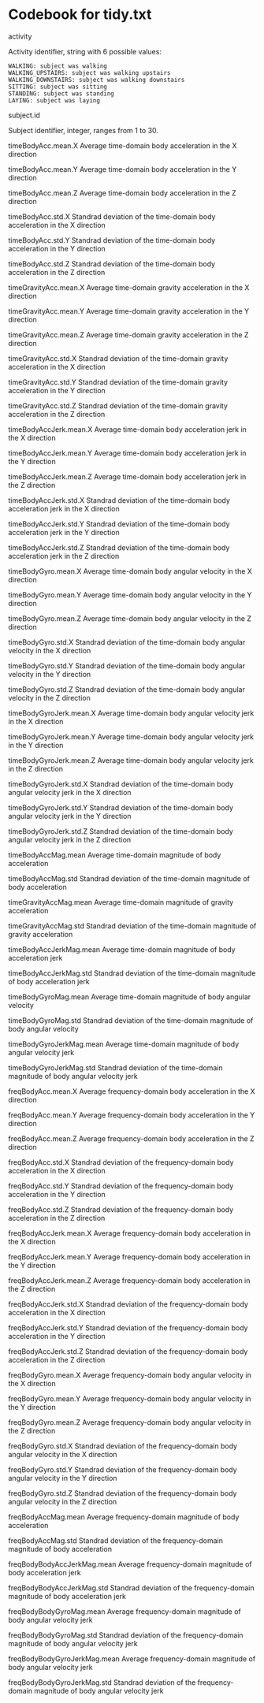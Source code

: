 # Codebook for tidy.txt

activity
  
  Activity identifier, string with 6 possible values:
    
    WALKING: subject was walking
    WALKING_UPSTAIRS: subject was walking upstairs
    WALKING_DOWNSTAIRS: subject was walking downstairs
    SITTING: subject was sitting
    STANDING: subject was standing
    LAYING: subject was laying
    
subject.id
  
  Subject identifier, integer, ranges from 1 to 30.
  
timeBodyAcc.mean.X
  Average time-domain body acceleration in the X direction
  
timeBodyAcc.mean.Y
  Average time-domain body acceleration in the Y direction
  
timeBodyAcc.mean.Z
  Average time-domain body acceleration in the Z direction
  
timeBodyAcc.std.X
  Standrad deviation of the time-domain body acceleration in the X direction
  
timeBodyAcc.std.Y
  Standrad deviation of the time-domain body acceleration in the Y direction
  
timeBodyAcc.std.Z
  Standrad deviation of the time-domain body acceleration in the Z direction
  
timeGravityAcc.mean.X
  Average time-domain gravity acceleration in the X direction
  
timeGravityAcc.mean.Y
  Average time-domain gravity acceleration in the Y direction
  
timeGravityAcc.mean.Z
  Average time-domain gravity acceleration in the Z direction
  
timeGravityAcc.std.X
  Standrad deviation of the time-domain gravity acceleration in the X direction
  
timeGravityAcc.std.Y
  Standrad deviation of the time-domain gravity acceleration in the Y direction
  
timeGravityAcc.std.Z
  Standrad deviation of the time-domain gravity acceleration in the Z direction
  
timeBodyAccJerk.mean.X
  Average time-domain body acceleration jerk in the X direction
  
timeBodyAccJerk.mean.Y
  Average time-domain body acceleration jerk in the Y direction
  
timeBodyAccJerk.mean.Z
  Average time-domain body acceleration jerk in the Z direction
  
timeBodyAccJerk.std.X
  Standrad deviation of the time-domain body acceleration jerk in the X direction
  
timeBodyAccJerk.std.Y
  Standrad deviation of the time-domain body acceleration jerk in the Y direction
  
timeBodyAccJerk.std.Z
  Standrad deviation of the time-domain body acceleration jerk in the Z direction
  
timeBodyGyro.mean.X
  Average time-domain body angular velocity in the X direction
  
timeBodyGyro.mean.Y
  Average time-domain body angular velocity in the Y direction
  
timeBodyGyro.mean.Z
  Average time-domain body angular velocity in the Z direction
  
timeBodyGyro.std.X
  Standrad deviation of the time-domain body angular velocity in the X direction
  
timeBodyGyro.std.Y
  Standrad deviation of the time-domain body angular velocity in the Y direction
  
timeBodyGyro.std.Z
  Standrad deviation of the time-domain body angular velocity in the Z direction
  
timeBodyGyroJerk.mean.X
  Average time-domain body angular velocity jerk in the X direction
  
timeBodyGyroJerk.mean.Y
  Average time-domain body angular velocity jerk in the Y direction
  
timeBodyGyroJerk.mean.Z
  Average time-domain body angular velocity jerk in the Z direction
  
timeBodyGyroJerk.std.X
  Standrad deviation of the time-domain body angular velocity jerk in the X direction
  
timeBodyGyroJerk.std.Y
  Standrad deviation of the time-domain body angular velocity jerk in the Y direction
  
timeBodyGyroJerk.std.Z
  Standrad deviation of the time-domain body angular velocity jerk in the Z direction
  
timeBodyAccMag.mean
  Average time-domain magnitude of body acceleration
  
timeBodyAccMag.std
  Standrad deviation of the time-domain magnitude of body acceleration
  
timeGravityAccMag.mean
  Average time-domain magnitude of gravity acceleration
  
timeGravityAccMag.std
  Standrad deviation of the time-domain magnitude of gravity acceleration
  
timeBodyAccJerkMag.mean
  Average time-domain magnitude of body acceleration jerk
  
timeBodyAccJerkMag.std
  Standrad deviation of the time-domain magnitude of body acceleration jerk
  
timeBodyGyroMag.mean
  Average time-domain magnitude of body angular velocity
  
timeBodyGyroMag.std
  Standrad deviation of the time-domain magnitude of body angular velocity
  
timeBodyGyroJerkMag.mean
  Average time-domain magnitude of body angular velocity jerk
  
timeBodyGyroJerkMag.std
  Standrad deviation of the time-domain magnitude of body angular velocity jerk
  
freqBodyAcc.mean.X
  Average frequency-domain body acceleration in the X direction
  
freqBodyAcc.mean.Y
  Average frequency-domain body acceleration in the Y direction
  
freqBodyAcc.mean.Z
  Average frequency-domain body acceleration in the Z direction
  
freqBodyAcc.std.X
  Standrad deviation of the frequency-domain body acceleration in the X direction
  
freqBodyAcc.std.Y
  Standrad deviation of the frequency-domain body acceleration in the Y direction
  
freqBodyAcc.std.Z
  Standrad deviation of the frequency-domain body acceleration in the Z direction
  
freqBodyAccJerk.mean.X
  Average frequency-domain body acceleration in the X direction
  
freqBodyAccJerk.mean.Y
  Average frequency-domain body acceleration in the Y direction
  
freqBodyAccJerk.mean.Z
  Average frequency-domain body acceleration in the Z direction
  
freqBodyAccJerk.std.X
  Standrad deviation of the frequency-domain body acceleration in the X direction
  
freqBodyAccJerk.std.Y
  Standrad deviation of the frequency-domain body acceleration in the Y direction
  
freqBodyAccJerk.std.Z
  Standrad deviation of the frequency-domain body acceleration in the Z direction
  
freqBodyGyro.mean.X
  Average frequency-domain body angular velocity in the X direction
  
freqBodyGyro.mean.Y
  Average frequency-domain body angular velocity in the Y direction
  
freqBodyGyro.mean.Z
  Average frequency-domain body angular velocity in the Z direction
  
freqBodyGyro.std.X
  Standrad deviation of the frequency-domain body angular velocity in the X direction
  
freqBodyGyro.std.Y
  Standrad deviation of the frequency-domain body angular velocity in the Y direction
  
freqBodyGyro.std.Z
  Standrad deviation of the frequency-domain body angular velocity in the Z direction
  
freqBodyAccMag.mean
  Average frequency-domain magnitude of body acceleration
  
freqBodyAccMag.std
  Standrad deviation of the frequency-domain magnitude of body acceleration
  
freqBodyBodyAccJerkMag.mean
  Average frequency-domain magnitude of body acceleration jerk
  
freqBodyBodyAccJerkMag.std
  Standrad deviation of the frequency-domain magnitude of body acceleration jerk
  
freqBodyBodyGyroMag.mean
  Average frequency-domain magnitude of body angular velocity jerk
  
freqBodyBodyGyroMag.std
  Standrad deviation of the frequency-domain magnitude of body angular velocity jerk
  
freqBodyBodyGyroJerkMag.mean
  Average frequency-domain magnitude of body angular velocity jerk
  
freqBodyBodyGyroJerkMag.std
  Standrad deviation of the frequency-domain magnitude of body angular velocity jerk
  
  
